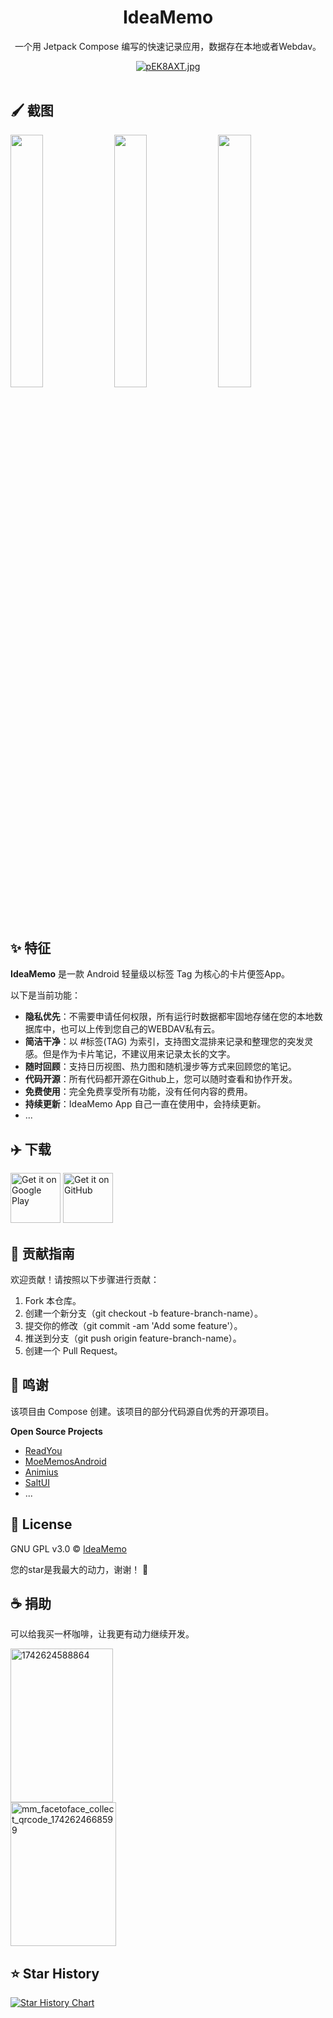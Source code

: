 

<div align="center">
    <h1>IdeaMemo</h1>
    <p>一个用 Jetpack Compose 编写的快速记录应用，数据存在本地或者Webdav。</p>
    <a href="https://imgse.com/i/pEK8AXT"><img src="https://s21.ax1x.com/2025/02/15/pEK8AXT.md.jpg" alt="pEK8AXT.jpg" border="0" /></a>
    <br/>
    <br/>
</div>

## 🖌️ 截图

<div>
    <img src="https://s21.ax1x.com/2025/02/15/pEK8gEQ.png" width="32.2%" alt="" />
    <img src="https://s21.ax1x.com/2025/02/15/pEK86Hg.png" width="32.2%" alt="" />
    <img src="https://s21.ax1x.com/2025/02/15/pEK8yDS.png" width="32.2%" alt="" />
</div>

## ✨ 特征

**IdeaMemo** 是一款 Android 轻量级以标签 Tag 为核心的卡片便签App。

以下是当前功能：

- **隐私优先**：不需要申请任何权限，所有运行时数据都牢固地存储在您的本地数据库中，也可以上传到您自己的WEBDAV私有云。
- **简洁干净**：以 #标签(TAG) 为索引，支持图文混排来记录和整理您的突发灵感。但是作为卡片笔记，不建议用来记录太长的文字。
- **随时回顾**：支持日历视图、热力图和随机漫步等方式来回顾您的笔记。
- **代码开源**：所有代码都开源在Github上，您可以随时查看和协作开发。
- **免费使用**：完全免费享受所有功能，没有任何内容的费用。
- **持续更新**：IdeaMemo App 自己一直在使用中，会持续更新。
- ...


## ✈️ 下载

[<img src="https://play.google.com/intl/en_us/badges/images/generic/en-play-badge.png"
     alt="Get it on Google Play"
     height="80">](https://play.google.com/store/apps/details?id=com.ldlywt.note)
[<img src="https://s1.ax1x.com/2023/01/12/pSu1a36.png" alt="Get it on GitHub" height="80">](https://github.com/ldlywt/IdeaMemo/releases/latest)     

## 🤝 贡献指南
欢迎贡献！请按照以下步骤进行贡献：
1. Fork 本仓库。
2. 创建一个新分支（git checkout -b feature-branch-name）。
3. 提交你的修改（git commit -am 'Add some feature'）。
4. 推送到分支（git push origin feature-branch-name）。
5. 创建一个 Pull Request。

## 🤗 鸣谢

该项目由 Compose 创建。该项目的部分代码源自优秀的开源项目。


**Open Source Projects**

- [ReadYou](https://github.com/Ashinch/ReadYou)
- [MoeMemosAndroid](https://github.com/mudkipme/MoeMemosAndroid)
- [Animius](https://github.com/lanlinju/Animius)
- [SaltUI](https://github.com/Moriafly/SaltUI)
- ...

## 🧾 License
GNU GPL v3.0 © [IdeaMemo](https://github.com/ldlywt/IdeaMemo/blob/master/LICENSE)


您的star是我最大的动力，谢谢！ **🌟**

## ☕️ 捐助
可以给我买一杯咖啡，让我更有动力继续开发。

<img src="https://github.com/user-attachments/assets/737f222d-cdf4-4091-b95d-9262e678b460" alt="1742624588864" width="163.8" height="245.7" style="margin-right: 200px;">

<img src="https://github.com/user-attachments/assets/c8302f1b-bdef-4ed4-bc06-e5f53bc62380" alt="mm_facetoface_collect_qrcode_1742624668599" width="169" height="230.1">


## ⭐ Star History

[![Star History Chart]( https://api.star-history.com/svg?repos=ldlywt/IdeaMemo&type=Date)]( https://star-history.com/#ldlywt/IdeaMemo&Date)

